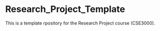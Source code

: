 # Research_Project_Template
This is a template rpository for the Research Project course (CSE3000). 
